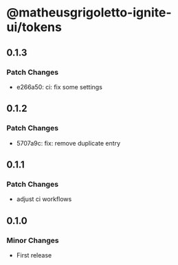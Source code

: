 # @matheusgrigoletto-ignite-ui/tokens

## 0.1.3

### Patch Changes

- e266a50: ci: fix some settings

## 0.1.2

### Patch Changes

- 5707a9c: fix: remove duplicate entry

## 0.1.1

### Patch Changes

- adjust ci workflows

## 0.1.0

### Minor Changes

- First release
